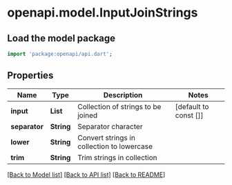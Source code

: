 # openapi.model.InputJoinStrings

## Load the model package
```dart
import 'package:openapi/api.dart';
```

## Properties
Name | Type | Description | Notes
------------ | ------------- | ------------- | -------------
**input** | **List<String>** | Collection of strings to be joined | [default to const []]
**separator** | **String** | Separator character | 
**lower** | **String** | Convert strings in collection to lowercase | 
**trim** | **String** | Trim strings in collection | 

[[Back to Model list]](../README.md#documentation-for-models) [[Back to API list]](../README.md#documentation-for-api-endpoints) [[Back to README]](../README.md)


